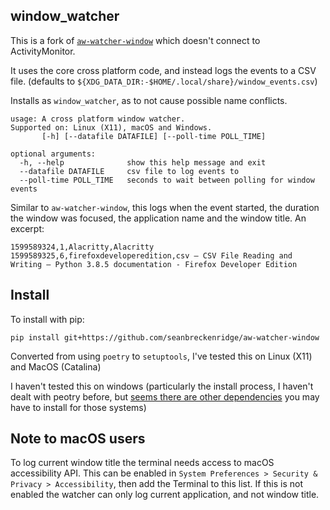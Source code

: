 ## window_watcher

This is a fork of [`aw-watcher-window`](https://github.com/ActivityWatch/aw-watcher-window) which doesn't connect to ActivityMonitor.

It uses the core cross platform code, and instead logs the events to a CSV file. (defaults to `${XDG_DATA_DIR:-$HOME/.local/share}/window_events.csv`)

Installs as `window_watcher`, as to not cause possible name conflicts.

```
usage: A cross platform window watcher.
Supported on: Linux (X11), macOS and Windows.
       [-h] [--datafile DATAFILE] [--poll-time POLL_TIME]

optional arguments:
  -h, --help              show this help message and exit
  --datafile DATAFILE     csv file to log events to
  --poll-time POLL_TIME   seconds to wait between polling for window events
```

Similar to `aw-watcher-window`, this logs when the event started, the duration the window was focused, the application name and the window title. An excerpt:

```
1599589324,1,Alacritty,Alacritty
1599589325,6,firefoxdeveloperedition,csv — CSV File Reading and Writing — Python 3.8.5 documentation - Firefox Developer Edition
```

## Install

To install with pip:

```
pip install git+https://github.com/seanbreckenridge/aw-watcher-window
```

Converted from using `poetry` to `setuptools`, I've tested this on Linux (X11) and MacOS (Catalina)

I haven't tested this on windows (particularly the install process, I haven't dealt with peotry before, but [seems there are other dependencies](https://github.com/ActivityWatch/aw-watcher-window/blob/master/pyproject.toml) you may have to install for those systems)

## Note to macOS users

To log current window title the terminal needs access to macOS accessibility API.
This can be enabled in `System Preferences > Security & Privacy > Accessibility`, then add the Terminal to this list. If this is not enabled the watcher can only log current application, and not window title.

